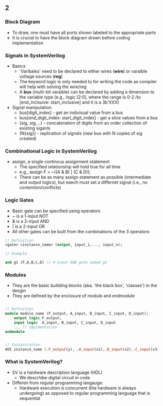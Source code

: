 

## 2

### Block Diagram
- To draw, one must have all ports shown labeled to the appropriate parts
- It is crucial to have the block diagram drawn before coding implementation

### Signals in SystemVerilog
- Basics
    - 'Varibales' need to be declared to either wires (**wire**) or varaible voltage sources (**reg**)
    - The keyword logic is only needed to for writing the code as compiler will help with solving the wire/reg
    - A **bus** (multi-bit varaible) can be declared by adding a dimension to the variable type (e.g., logic [2:0], where the range is 0-2 $/to$ [end_inclsuive: start_inclusive] and it is a 3b'XXX)
- Signal manipulation
    - bus[digit_index] - get an indivisual value from a bus
    - bus[end_digit_index: start_digit_index] - get a slice values from a bus
    - {sig, sig,...} - concatenation of digits from an order collection of existing siganls
    - {N{sig}} - replication of signals (new bus with N copies of sig created)
### Combinational Logic in SystemVerilog
- assign, a single continous assignment statement
    - The specified relationship will hold true for all time
    - e.g., assign F = ~((A & B) | (C & D));
    - There can be as many assign statement as possible (intermediate and output logics), but eaech must set a differnet signal (i.e., no contention/conflicts)

### Logic Gates
- Basic gate can be specified using operators
- ~ is a 1-input NOT
- & is a 2-input AND
- | is a 2-input OR
- All other gates can be built from the combinations of the 3 operators
```systemverilog
// Definition
<gate> <instance_name> (output, input_i,..., input_n);

// Example

and g1 (F,A,B,C,D) // 4-input AND gate named g1


```
### Modules
- They are the basic builiding blocks (aka. 'the black box', 'classes') in the desgin
- They are defined by the enclosure of module and endmodule

```systemverilog

// Definition
module module_name (F_output, A_input, B_input, C_input, D_input);
    output logic F_output;
    input logic  A_input, B_input, C_input, D_input
    ... // implmentation
endmodule


// Instantiation
AOI instance_name (.F_output(y), .A_input(x1),.B_input(x2),.C_input(x3),.D_input(x4))

```

### What is SystemVerilog?

- SV is a hardware description language (HDL)
    - We descrhibe digital circuit in code
- Differen from regular programming langauge:
    - Hardware execution is concurrent (the hardware is always undergoing) as opposed to regular programming language that is sequential
